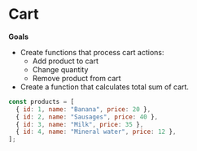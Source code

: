 # Cart

**Goals**

- Create functions that process cart actions:
  - Add product to cart
  - Change quantity
  - Remove product from cart
- Create a function that calculates total sum of cart.

```js
const products = [
  { id: 1, name: "Banana", price: 20 },
  { id: 2, name: "Sausages", price: 40 },
  { id: 3, name: "Milk", price: 35 },
  { id: 4, name: "Mineral water", price: 12 },
];
```
